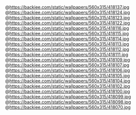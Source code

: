 @https://backiee.com/static/wallpapers/560x315/418137.jpg
@https://backiee.com/static/wallpapers/560x315/418124.jpg
@https://backiee.com/static/wallpapers/560x315/418123.jpg
@https://backiee.com/static/wallpapers/560x315/418122.jpg
@https://backiee.com/static/wallpapers/560x315/418116.jpg
@https://backiee.com/static/wallpapers/560x315/418115.jpg
@https://backiee.com/static/wallpapers/560x315/418114.jpg
@https://backiee.com/static/wallpapers/560x315/418113.jpg
@https://backiee.com/static/wallpapers/560x315/418112.jpg
@https://backiee.com/static/wallpapers/560x315/418111.jpg
@https://backiee.com/static/wallpapers/560x315/418109.jpg
@https://backiee.com/static/wallpapers/560x315/418107.jpg
@https://backiee.com/static/wallpapers/560x315/418106.jpg
@https://backiee.com/static/wallpapers/560x315/418105.jpg
@https://backiee.com/static/wallpapers/560x315/418104.jpg
@https://backiee.com/static/wallpapers/560x315/418102.jpg
@https://backiee.com/static/wallpapers/560x315/418100.jpg
@https://backiee.com/static/wallpapers/560x315/418099.jpg
@https://backiee.com/static/wallpapers/560x315/418098.jpg
@https://backiee.com/static/wallpapers/560x315/418070.jpg
